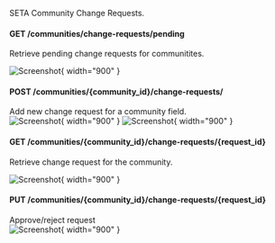 
SETA Community Change Requests.    

#### GET /communities/change-requests/pending
Retrieve pending change requests for communitites.    


![Screenshot](/docs/img/get_communities_change_request_pending.png){ width="900" }




#### POST /communities/{community_id}/change-requests/
Add new change request for a community field.    
![Screenshot](/docs/img/post_communities_community_id.png){ width="900" }
![Screenshot](/docs/img/post_communities_community_id_result.png){ width="900" }



#### GET /communities/{community_id}/change-requests/{request_id}

Retrieve change request for the community.     


![Screenshot](/docs/img/get_communities_change_request_request_id.png){ width="900" }


#### PUT /communities/{community_id}/change-requests/{request_id}

Approve/reject request    
![Screenshot](/docs/img/put_communities_id_change_request_id.png){ width="900" }